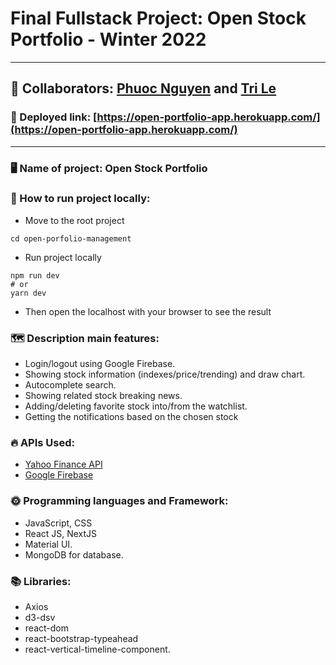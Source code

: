 # Final Fullstack Project: Open Stock Portfolio - Winter 2022
---
## :two_women_holding_hands: Collaborators: [Phuoc Nguyen](https://github.com/jesuispius) and [Tri Le](https://github.com/trilq142)


### :rocket: Deployed link: [https://open-portfolio-app.herokuapp.com/](https://open-portfolio-app.herokuapp.com/)

---

### :desktop_computer: Name of project: Open Stock Portfolio


### :whale2: How to run project locally:
+ Move to the root project
```
cd open-porfolio-management
```

+ Run project locally
```
npm run dev
# or
yarn dev
```

+ Then open the localhost with your browser to see the result

### :world_map: Description main features:
- Login/logout using Google Firebase.
- Showing stock information (indexes/price/trending) and draw chart.
- Autocomplete search.
- Showing related stock breaking news.
- Adding/deleting favorite stock into/from the watchlist.
- Getting the notifications based on the chosen stock


### :fire: APIs Used:
- [Yahoo Finance API](https://www.yahoofinanceapi.com/)
- [Google Firebase](https://firebase.google.com/)

### :sun_with_face: Programming languages and Framework:
- JavaScript, CSS
- React JS, NextJS
- Material UI.
- MongoDB for database.


### :books: Libraries:
- Axios
- d3-dsv
- react-dom
- react-bootstrap-typeahead
- react-vertical-timeline-component.
